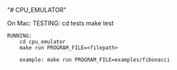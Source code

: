 "# CPU_EMULATOR" 


On Mac: 
    TESTING:
        cd tests
        make test

    RUNNING:
        cd cpu_emulator
        make run PROGRAM_FILE=<filepath>
        
        example: make run PROGRAM_FILE=examples/fibonacci
